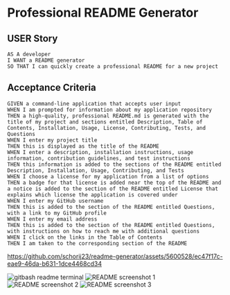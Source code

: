 # Professional README Generator

## USER Story

```
AS A developer
I WANT a README generator
SO THAT I can quickly create a professional README for a new project

```

## Acceptance Criteria

```
GIVEN a command-line application that accepts user input
WHEN I am prompted for information about my application repository
THEN a high-quality, professional README.md is generated with the title of my project and sections entitled Description, Table of Contents, Installation, Usage, License, Contributing, Tests, and Questions
WHEN I enter my project title
THEN this is displayed as the title of the README
WHEN I enter a description, installation instructions, usage information, contribution guidelines, and test instructions
THEN this information is added to the sections of the README entitled Description, Installation, Usage, Contributing, and Tests
WHEN I choose a license for my application from a list of options
THEN a badge for that license is added near the top of the README and a notice is added to the section of the README entitled License that explains which license the application is covered under
WHEN I enter my GitHub username
THEN this is added to the section of the README entitled Questions, with a link to my GitHub profile
WHEN I enter my email address
THEN this is added to the section of the README entitled Questions, with instructions on how to reach me with additional questions
WHEN I click on the links in the Table of Contents
THEN I am taken to the corresponding section of the README
```



https://github.com/schorij23/readme-generator/assets/5600528/ec47f17c-eae9-46da-b631-1dce4468cd34


![gitbash readme terminal](https://github.com/schorij23/readme-generator/assets/5600528/ac828dc1-7e4a-4f9c-ba57-70cb36b56b55)
![README screenshot 1](https://github.com/schorij23/readme-generator/assets/5600528/83a55fc8-2625-47f4-8d79-d39a38e024b2)
![README screenshot 2](https://github.com/schorij23/readme-generator/assets/5600528/61d10402-6489-4d99-87e5-a565d73c09ef)
![README screenshot 3](https://github.com/schorij23/readme-generator/assets/5600528/1b936a88-35fd-4e10-87c3-defcdc15361f)





